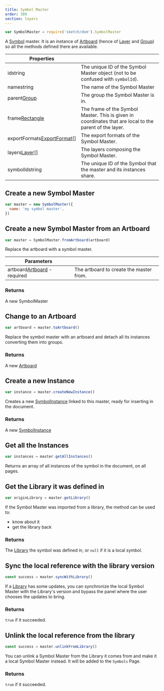 ```yaml
---
title: Symbol Master
order: 309
section: layers
---
```


```javascript
var SymbolMaster = require('sketch/dom').SymbolMaster
```

A [Symbol](https://www.sketchapp.com/docs/symbols/) master. It is an instance of [Artboard](#artboard) (hence of [Layer](#layer) and [Group](#group)) so all the methods defined there are available.

| Properties                                                                 |                                                                                                         |
| -------------------------------------------------------------------------- | ------------------------------------------------------------------------------------------------------- |
| id<span class="arg-type">string</span>                                     | The unique ID of the Symbol Master object (not to be confused with `symbolId`).                         |
| name<span class="arg-type">string</span>                                   | The name of the Symbol Master                                                                           |
| parent<span class="arg-type">[Group](#group)</span>                        | The group the Symbol Master is in.                                                                      |
| frame<span class="arg-type">[Rectangle](#rectangle)</span>                 | The frame of the Symbol Master. This is given in coordinates that are local to the parent of the layer. |
| exportFormats<span class="arg-type">[ExportFormat](#exportformat)[]</span> | The export formats of the Symbol Master.                                                                |
| layers<span class="arg-type">[Layer](#layer)[]</span>                      | The layers composing the Symbol Master.                                                                 |
| symbolId<span class="arg-type">string</span>                               | The unique ID of the Symbol that the master and its instances share.                                    |

## Create a new Symbol Master

```javascript
var master = new SymbolMaster({
  name: 'my symbol master',
})
```

## Create a new Symbol Master from an Artboard

```javascript
var master = SymbolMaster.fromArtboard(artboard)
```

Replace the artboard with a symbol master.

| Parameters                                                             |                                         |
| ---------------------------------------------------------------------- | --------------------------------------- |
| artboard<span class="arg-type">[Artboard](#artboard) - required</span> | The artboard to create the master from. |

### Returns

A new SymbolMaster

## Change to an Artboard

```javascript
var artboard = master.toArtboard()
```

Replace the symbol master with an artboard and detach all its instances converting them into groups.

### Returns

A new [Artboard](#artboard)

## Create a new Instance

```javascript
var instance = master.createNewInstance()
```

Creates a new [SymbolInstance](#symbol-instance) linked to this master, ready for inserting in the document.

### Returns

A new [SymbolInstance](#symbol-instance)

## Get all the Instances

```javascript
var instances = master.getAllInstances()
```

Returns an array of all instances of the symbol in the document, on all pages.

## Get the Library it was defined in

```javascript
var originLibrary = master.getLibrary()
```

If the Symbol Master was imported from a library, the method can be used to:

- know about it
- get the library back

### Returns

The [Library](#library) the symbol was defined in, or `null` if it is a local symbol.

## Sync the local reference with the library version

```javascript
const success = master.syncWithLibrary()
```

If a [Library](#library) has some updates, you can synchronize the local Symbol Master with the Library's version and bypass the panel where the user chooses the updates to bring.

### Returns

`true` if it succeeded.

## Unlink the local reference from the library

```javascript
const success = master.unlinkFromLibrary()
```

You can unlink a Symbol Master from the Library it comes from and make it a local Symbol Master instead. It will be added to the `Symbols` Page.

### Returns

`true` if it succeeded.
